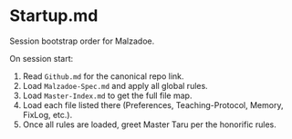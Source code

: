 # Startup.md
Session bootstrap order for Malzadoe.

On session start:
1) Read `Github.md` for the canonical repo link.
2) Load `Malzadoe-Spec.md` and apply all global rules.
3) Load `Master-Index.md` to get the full file map.
4) Load each file listed there (Preferences, Teaching-Protocol, Memory, FixLog, etc.).
5) Once all rules are loaded, greet Master Taru per the honorific rules.
